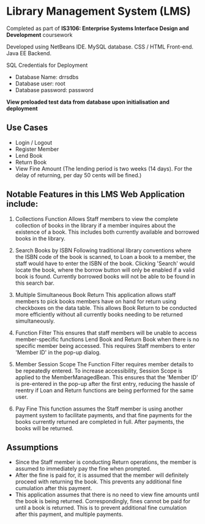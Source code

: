 # Library Management System (LMS)
Completed as part of <b>IS3106: Enterprise Systems Interface Design and Development</b> coursework

Developed using NetBeans IDE. MySQL database. CSS / HTML Front-end. Java EE Backend.

SQL Credentials for Deployment
- Database Name: drrsdbs
- Database user: root
- Database password: password

<b>View preloaded test data from database upon initialisation and deployment</b>

## Use Cases
- Login / Logout
- Register Member
- Lend Book
- Return Book
- View Fine Amount (The lending period is two weeks (14 days). For the delay of returning, per day 50 cents will be fined.)

## Notable Features in this LMS Web Application include:
1. Collections Function
Allows Staff members to view the complete collection of books in the library if a member inquires about the existence of a book. This includes both currently available and borrowed books in the library.

2. Search Books by ISBN
Following traditional library conventions where the ISBN code of the book is scanned, to Loan a book to a member, the staff would have to enter the ISBN of the book. Clicking 'Search' would locate the book, where the borrow button will only be enabled if a valid book is found. Currently borrowed books will not be able to be found in this search bar.

3. Multiple Simultaneous Book Return
This application allows staff members to pick books members have on hand for return using checkboxes on the data table. This allows Book Return to be conducted more efficiently without all currently books needing to be returned simultaneously.

4. Function Filter
This ensures that staff members will be unable to access member-specific functions Lend Book and Return Book when there is no specific member being accessed. This requires Staff members to enter 'Member ID' in the pop-up dialog.

5. Member Session Scope
The Function Filter requires member details to be repeatedly entered. To increase accessibility, Session Scope is applied to the MemberManagedBean. This ensures that the 'Member ID' is pre-entered in the pop-up after the first entry, reducing the hassle of reentry if Loan and Return functions are being performed for the same user.

6. Pay Fine
This function assumes the Staff member is using another payment system to facilitate payments, and that fine payments for the books currently returned are completed in full. After payments, the books will be returned.

## Assumptions
- Since the Staff member is conducting Return operations, the member is assumed to immediately pay the fine when prompted.
- After the fine is paid for, it is assumed that the member will definitely proceed with returning the book. This prevents any additional fine cumulation after this payment.
- This application assumes that there is no need to view fine amounts until the book is being returned. Correspondingly, fines cannot be paid for until a book is returned. This is to prevent additional fine cumulation after this payment, and multiple payments.
